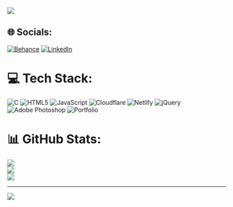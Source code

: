  <div style="display:flex margin:0">
    <img src="https://media2.giphy.com/media/v1.Y2lkPTc5MGI3NjExMGViOHVmdzZkZWFyMmp5Y3UzdmhubW1zNXNkNGV4azB1cTRmbDk2YyZlcD12MV9pbnRlcm5hbF9naWZfYnlfaWQmY3Q9Zw/RbDKaczqWovIugyJmW/giphy.webp">
  </div>

## 🌐 Socials:
[![Behance](https://img.shields.io/badge/Behance-1769ff?logo=behance&logoColor=white)](https://behance.net/yashkakadiya) [![LinkedIn](https://img.shields.io/badge/LinkedIn-%230077B5.svg?logo=linkedin&logoColor=white)](https://linkedin.com/in/yash-kakadiya-3b558b261) 

# 💻 Tech Stack:
![C](https://img.shields.io/badge/c-%2300599C.svg?style=for-the-badge&logo=c&logoColor=white) ![HTML5](https://img.shields.io/badge/html5-%23E34F26.svg?style=for-the-badge&logo=html5&logoColor=white) ![JavaScript](https://img.shields.io/badge/javascript-%23323330.svg?style=for-the-badge&logo=javascript&logoColor=%23F7DF1E) ![Cloudflare](https://img.shields.io/badge/Cloudflare-F38020?style=for-the-badge&logo=Cloudflare&logoColor=white) ![Netlify](https://img.shields.io/badge/netlify-%23000000.svg?style=for-the-badge&logo=netlify&logoColor=#00C7B7) ![jQuery](https://img.shields.io/badge/jquery-%230769AD.svg?style=for-the-badge&logo=jquery&logoColor=white) ![Adobe Photoshop](https://img.shields.io/badge/adobephotoshop-%2331A8FF.svg?style=for-the-badge&logo=adobephotoshop&logoColor=white) ![Portfolio](https://img.shields.io/badge/Portfolio-%23000000.svg?style=for-the-badge&logo=firefox&logoColor=#FF7139)
# 📊 GitHub Stats:
![](https://github-readme-stats.vercel.app/api?username=yashkakadiya8885&theme=dark&hide_border=false&include_all_commits=false&count_private=false)<br/>
![](https://github-readme-streak-stats.herokuapp.com/?user=yashkakadiya8885&theme=dark&hide_border=false)<br/>
![](https://github-readme-stats.vercel.app/api/top-langs/?username=yashkakadiya8885&theme=dark&hide_border=false&include_all_commits=false&count_private=false&layout=compact)

---
[![](https://visitcount.itsvg.in/api?id=yashkakadiya8885&icon=0&color=0)](https://visitcount.itsvg.in)

<!-- Proudly created with GPRM ( https://gprm.itsvg.in ) -->
